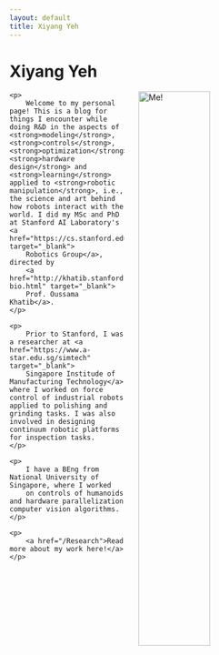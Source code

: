```yaml
---
layout: default
title: Xiyang Yeh
---
```

<div class="blurb">
	<h1>
	Xiyang Yeh
	</h1>
	<p>
		<img src="{{site..baseurl }}/assets/me1.jpg" alt="Me!" style="float:right;width:50%;" hspace="25">
	</p>

	<p>
		Welcome to my personal page! This is a blog for things I encounter while doing R&D in the aspects of <strong>modeling</strong>, <strong>controls</strong>, <strong>optimization</strong>, <strong>hardware design</strong> and <strong>learning</strong> applied to <strong>robotic manipulation</strong>, i.e., the science and art behind how robots interact with the world. I did my MSc and PhD at Stanford AI Laboratory's <a href="https://cs.stanford.edu/groups/manips/" target="_blank">
		Robotics Group</a>, directed by
		<a href="http://khatib.stanford.edu/ok-bio.html" target="_blank">
		Prof. Oussama Khatib</a>.
	</p>

	<p>
		Prior to Stanford, I was a researcher at <a href="https://www.a-star.edu.sg/simtech" target="_blank">
		Singapore Institude of Manufacturing Technology</a> where I worked on force control of industrial robots applied to polishing and grinding tasks. I was also involved in designing continuum robotic platforms for inspection tasks.
	</p>

	<p>
		I have a BEng from National University of Singapore, where I worked
		on controls of humanoids and hardware parallelization computer vision algorithms.
	</p>

	<p>
		<a href="/Research">Read more about my work here!</a>
	</p>
</div><!-- /.blurb -->

